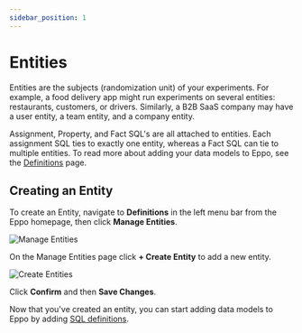 ```yaml
---
sidebar_position: 1
---
```


# Entities

Entities are the subjects (randomization unit) of your experiments. For example, a food delivery app might run experiments on several entities: restaurants, customers, or drivers. Similarly, a B2B SaaS company may have a user entity, a team entity, and a company entity.

Assignment, Property, and Fact SQL's are all attached to entities. Each assignment SQL ties to exactly one entity, whereas a Fact SQL can tie to multiple entities. To read more about adding your data models to Eppo, see the [Definitions](/data-management/definitions) page.

## Creating an Entity

To create an Entity, navigate to **Definitions** in the left menu bar from the Eppo homepage, then click **Manage Entities**.

![Manage Entities](/img/building-experiments/manage-entities.png)

On the Manage Entities page click **+ Create Entity** to add a new entity.

![Create Entities](/img/building-experiments/create-entity.png)

Click **Confirm** and then **Save Changes**.

Now that you've created an entity, you can start adding data models to Eppo by adding [SQL definitions](/data-management/definitions).
